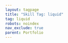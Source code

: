 ```yaml
---
layout: tagpage
title: "Skill Tag: liquid"
tag: liquid
robots: noindex
nav_exclude: true
parent: Portfolio
---
```

